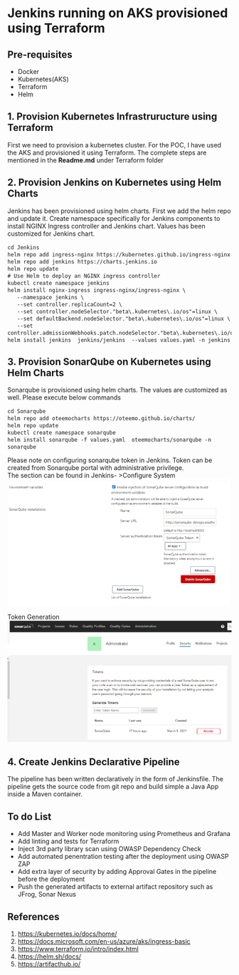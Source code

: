 # Jenkins running on AKS provisioned using Terraform

## Pre-requisites
* Docker
* Kubernetes(AKS)
* Terraform
* Helm

## 1. Provision Kubernetes Infrastruructure using Terraform
First we need to provision a kubernetes cluster. For the POC, I have used the AKS and provisioned it using Terraform. The complete steps are mentioned in the **Readme.md** under Terraform folder

## 2. Provision Jenkins on Kubernetes using Helm Charts
 Jenkins has been provisioned using helm charts. First we add the helm repo and update it. Create namespace specifically for Jenkins components to install NGINX Ingress controller and Jenkins chart. Values has been customized for Jenkins chart.
 ```
 cd Jenkins
 helm repo add ingress-nginx https://kubernetes.github.io/ingress-nginx
 helm repo add jenkins https://charts.jenkins.io
 helm repo update
 # Use Helm to deploy an NGINX ingress controller
 kubectl create namespace jenkins
 helm install nginx-ingress ingress-nginx/ingress-nginx \
    --namespace jenkins \
    --set controller.replicaCount=2 \
    --set controller.nodeSelector."beta\.kubernetes\.io/os"=linux \
    --set defaultBackend.nodeSelector."beta\.kubernetes\.io/os"=linux \
    --set controller.admissionWebhooks.patch.nodeSelector."beta\.kubernetes\.io/os"=linux
 helm install jenkins  jenkins/jenkins  --values values.yaml -n jenkins
 ```
## 3. Provision SonarQube on Kubernetes using Helm Charts
Sonarqube is provisioned using helm charts. The values are customized as well. Please execute below commands
```
cd Sonarqube
helm repo add oteemocharts https://oteemo.github.io/charts/
helm repo update
kubectl create namespace sonarqube
helm install sonarqube -f values.yaml  oteemocharts/sonarqube -n sonarqube
```
Please note on configuring sonarqube token in Jenkins. Token can be created from Sonarqube portal with administrative privilege. </br>
The section can be found in Jenkins- >Configure System
![Alt text](./Sonarqube/SonarQube.png?raw=true "SonarQube")

Token Generation
![Alt text](./Sonarqube/Admins.png?raw=true "SonarToken")

## 4. Create Jenkins Declarative Pipeline
The pipeline has been written declaratively in the form of Jenkinsfile. The pipeline gets the source code from git repo and build simple a Java App inside a Maven container.

## To do List
* Add Master and Worker node monitoring using Prometheus and Grafana
* Add linting and tests for Terraform
* Inject 3rd party library scan using OWASP Dependency Check
* Add automated penentration testing after the deployment using OWASP ZAP
* Add extra layer of security by adding Approval Gates in the pipeline before the deployment
* Push the generated artifacts to external artifact repository such as JFrog, Sonar Nexus

## References
1. https://kubernetes.io/docs/home/
2. https://docs.microsoft.com/en-us/azure/aks/ingress-basic
3. https://www.terraform.io/intro/index.html
4. https://helm.sh/docs/
5. https://artifacthub.io/
